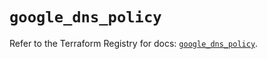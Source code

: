 # `google_dns_policy`

Refer to the Terraform Registry for docs: [`google_dns_policy`](https://registry.terraform.io/providers/hashicorp/google-beta/6.49.3/docs/resources/google_dns_policy).
